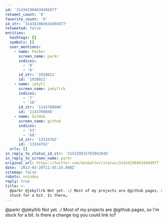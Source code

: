 ```yaml
---
id: '314341904634494977'
retweet_count: '0'
favorite_count: '0'
id_str: '314341904634494977'
retweeted: false
entities:
  hashtags: []
  symbols: []
  user_mentions:
    - name: Parker
      screen_name: parkr
      indices:
        - '0'
        - '6'
      id_str: '1928021'
      id: '1928021'
    - name: jekyll
      screen_name: jekyllrb
      indices:
        - '7'
        - '16'
      id_str: '1143789606'
      id: '1143789606'
    - name: GitHub
      screen_name: github
      indices:
        - '53'
        - '60'
      id_str: '13334762'
      id: '13334762'
  urls: []
in_reply_to_status_id_str: '314329915703042048'
in_reply_to_screen_name: parkr
original_url: https://twitter.com/benbalter/status/314341904634494977
date: '2013-03-20T11:45:24.000Z'
sitemap: false
robots: noindex
reply: true
title: >-
  @parkr @jekyllrb Not yet. :/ Most of my projects are @github pages, so I'm
  stuck for a bit. Is there…
---
```


@parkr @jekyllrb Not yet. :/ Most of my projects are @github pages, so I'm stuck for a bit. Is there a change log you could link to?